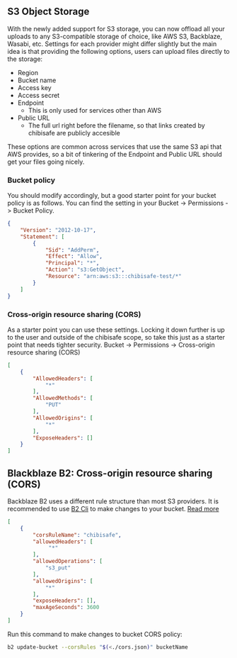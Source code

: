 ## S3 Object Storage

With the newly added support for S3 storage, you can now offload all your uploads to any S3-compatible storage of choice, like AWS S3, Backblaze, Wasabi, etc.
Settings for each provider might differ slightly but the main idea is that providing the following options, users can upload files directly to the storage:
- Region
- Bucket name
- Access key
- Access secret
- Endpoint
	- This is only used for services other than AWS
- Public URL
	- The full url right before the filename, so that links created by chibisafe are publicly accesible

These options are common across services that use the same S3 api that AWS provides, so a bit of tinkering of the Endpoint and Public URL should get your files going nicely.

### Bucket policy
You should modify accordingly, but a good starter point for your bucket policy is as follows. You can find the setting in your Bucket -> Permissions -> Bucket Policy.
```json
{
    "Version": "2012-10-17",
    "Statement": [
        {
            "Sid": "AddPerm",
            "Effect": "Allow",
            "Principal": "*",
            "Action": "s3:GetObject",
            "Resource": "arn:aws:s3:::chibisafe-test/*"
        }
    ]
}
```

### Cross-origin resource sharing (CORS)
As a starter point you can use these settings. Locking it down further is up to the user and outside of the chibisafe scope, so take this just as a starter point that needs tighter security. Bucket -> Permissions -> Cross-origin resource sharing (CORS)

```json
[
    {
        "AllowedHeaders": [
            "*"
        ],
        "AllowedMethods": [
            "PUT"
        ],
        "AllowedOrigins": [
            "*"
        ],
        "ExposeHeaders": []
    }
]
```

## Blackblaze B2: Cross-origin resource sharing (CORS)
Backblaze B2 uses a different rule structure than most S3 providers. It is recommended to use [B2 Cli](https://www.backblaze.com/docs/cloud-storage-command-line-tools) to make changes to your bucket. [Read more](https://www.backblaze.com/docs/cloud-storage-cross-origin-resource-sharing-rules)

```json
[
    {
    	"corsRuleName": "chibisafe",
     	"allowedHeaders": [
        	 "*"
     	],
     	"allowedOperations": [
       		"s3_put"
     	],
     	"allowedOrigins": [
        	"*"
     	],
        "exposeHeaders": [],
    	"maxAgeSeconds": 3600
    }
]
```
Run this command to make changes to bucket CORS policy:

```bash
b2 update-bucket --corsRules "$(<./cors.json)" bucketName
```
